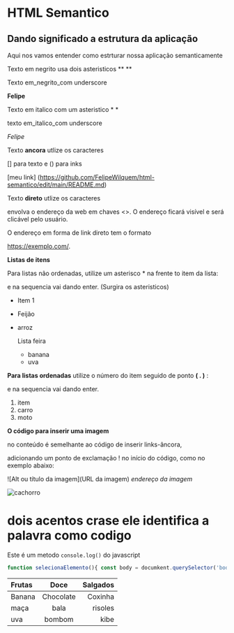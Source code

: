 # HTML Semantico
## Dando significado a estrutura da aplicação

Aqui nos vamos entender como estrturar nossa aplicação semanticamente

Texto em negrito usa dois asteristicos **   **

Texto em_negrito_com underscore 

**Felipe**


Texto em italico com um asteristico  *  *

texto em_italico_com underscore

*Felipe*

Texto **ancora** utlize os caracteres 

[] para texto   e  () para inks


[meu link] (https://github.com/FelipeWilquem/html-semantico/edit/main/README.md)


Texto **direto** utlize os caracteres 

envolva o endereço da web em chaves <>. O endereço ficará visível e será clicável pelo usuário. 

O endereço em forma de link direto tem o formato

<https://exemplo.com/>.

**Listas de itens**

Para listas não ordenadas, utilize um asterisco * na frente to item da lista:

e na sequencia vai dando enter. (Surgira os asteristicos)

* Item 1
* Feijão
* arroz

  Lista feira
  - banana
  - uva
    


**Para listas ordenadas** 
utilize o número do item seguido de ponto **( . )** :

e na sequencia vai dando enter.

1. item 
2. carro
3. moto
   


**O código para inserir uma imagem**

no conteúdo é semelhante ao código de inserir links-âncora,

adicionando um ponto de exclamação ! no início do código, como no exemplo abaixo:

![Alt ou título da imagem](URL da imagem) *endereço da imagem*


![cachorro](https://conteudo.imguol.com.br/c/entretenimento/eb/2022/03/23/cachorro-da-raca-lulu-da-pomeramia-1648065976007_v2_900x506.jpg)


# dois acentos crase ele identifica a palavra como codigo

Este é um metodo `console.log()` do javascript



```javascript
function selecionaElemento(){ const body = documkent.querySelector('body');}
```

Frutas |  Doce  |  Salgados
:------|  :-----: |   --------:
Banana | Chocolate | Coxinha
maça   | bala      | risoles
uva    | bombom    | kibe












